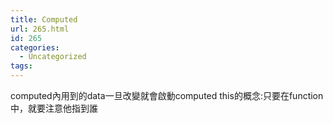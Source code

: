 ```yaml
---
title: Computed
url: 265.html
id: 265
categories:
  - Uncategorized
tags:
---
```


computed內用到的data一旦改變就會啟動computed this的概念:只要在function中，就要注意他指到誰
